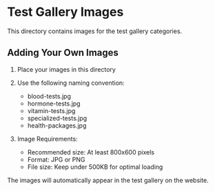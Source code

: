 # Test Gallery Images

This directory contains images for the test gallery categories.

## Adding Your Own Images

1. Place your images in this directory
2. Use the following naming convention:
   - blood-tests.jpg
   - hormone-tests.jpg
   - vitamin-tests.jpg
   - specialized-tests.jpg
   - health-packages.jpg

3. Image Requirements:
   - Recommended size: At least 800x600 pixels
   - Format: JPG or PNG
   - File size: Keep under 500KB for optimal loading

The images will automatically appear in the test gallery on the website.